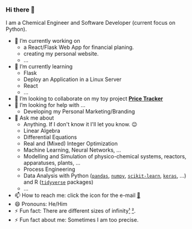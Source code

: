 ### Hi there 👋

I am a Chemical Engineer and Software Developer (current focus on Python).

- 🔭 I’m currently working on 
  - a React/Flask Web App for financial planing.
  - creating my personal website.
  - ...
- 🌱 I’m currently learning 
  - Flask
  - Deploy an Application in a Linux Server
  - React
  - ... 
- 👯 I’m looking to collaborate on my toy project [**Price Tracker**](https://github.com/philippesamuel/pricetracker)
- 🤔 I’m looking for help with ...
  - Developing my Personal Marketing/Branding
- 💬 Ask me about 
  - Anything. If I don't know it I'll let you know. 😉 
  - Linear Algebra
  - Differential Equations
  - Real and (Mixed) Integer Optimization
  - Machine Learning, Neural Networks, ...
  - Modelling and Simulation of physico-chemical systems, reactors, apparatuses, plants, ... 
  - Process Engineering
  - Data Analysis with Python ([`pandas`](https://pandas.pydata.org/), [`numpy`](https://numpy.org/), [`scikit-learn`](https://scikit-learn.org/stable/), [`keras`](https://keras.io/), ...) and R ([`tidyverse`](https://www.tidyverse.org/) packages)
  - ...
- 📫 How to reach me: click the icon for the e-mail [📧](mailto:philippesamuel.costa@hotmail.com)
- 😄 Pronouns: He/Him
- ⚡ Fun fact: There are different sizes of infinity[¹][funfact_source] [²][funfact_gen].
- ⚡ Fun fact about me: Sometimes I am too precise.


[//]: # (These are reference links used in the body of this note and get stripped out when the markdown processor does its job. There is no need to format nicely because it shouldn't be seen. Thanks SO - http://stackoverflow.com/questions/4823468/store-comments-in-markdown-syntax, Thanks dillinger.io - https://dillinger.io/)

[funfact_gen]: <https://randomwordgenerator.com/fact.php>
[funfact_source]: <https://www.scientificamerican.com/article/strange-but-true-infinity-comes-in-different-sizes/>


